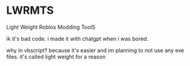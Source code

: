 # LWRMTS
Light Weight Roblox Modding ToolS

ik it's bad code. i made it with chatgpt when i was bored.

why in vbscript? because it's easier and im planning to not use any exe files. it's called light weight for a reason
